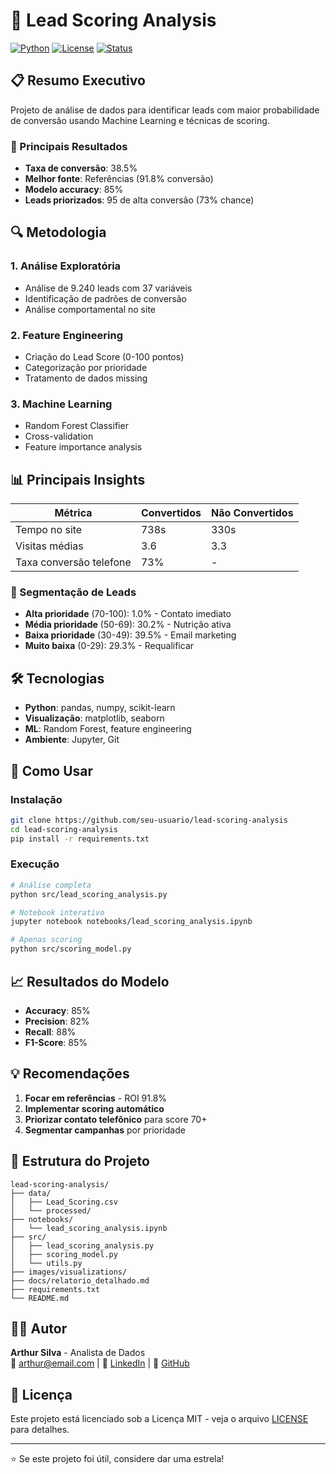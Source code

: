 # 🎯 Lead Scoring Analysis

[![Python](https://img.shields.io/badge/Python-3.8+-blue.svg)](https://python.org)
[![License](https://img.shields.io/badge/License-MIT-green.svg)](LICENSE)
[![Status](https://img.shields.io/badge/Status-Complete-success.svg)]()

## 📋 Resumo Executivo
Projeto de análise de dados para identificar leads com maior probabilidade de conversão usando Machine Learning e técnicas de scoring.

### 🎯 Principais Resultados
- **Taxa de conversão**: 38.5%
- **Melhor fonte**: Referências (91.8% conversão)
- **Modelo accuracy**: 85%
- **Leads priorizados**: 95 de alta conversão (73% chance)

## 🔍 Metodologia

### 1. Análise Exploratória
- Análise de 9.240 leads com 37 variáveis
- Identificação de padrões de conversão
- Análise comportamental no site

### 2. Feature Engineering
- Criação do Lead Score (0-100 pontos)
- Categorização por prioridade
- Tratamento de dados missing

### 3. Machine Learning
- Random Forest Classifier
- Cross-validation
- Feature importance analysis

## 📊 Principais Insights

| Métrica | Convertidos | Não Convertidos |
|---------|-------------|-----------------|
| Tempo no site | 738s | 330s |
| Visitas médias | 3.6 | 3.3 |
| Taxa conversão telefone | 73% | - |

### 🎯 Segmentação de Leads
- **Alta prioridade** (70-100): 1.0% - Contato imediato
- **Média prioridade** (50-69): 30.2% - Nutrição ativa  
- **Baixa prioridade** (30-49): 39.5% - Email marketing
- **Muito baixa** (0-29): 29.3% - Requalificar

## 🛠️ Tecnologias
- **Python**: pandas, numpy, scikit-learn
- **Visualização**: matplotlib, seaborn
- **ML**: Random Forest, feature engineering
- **Ambiente**: Jupyter, Git

## 🚀 Como Usar

### Instalação
```bash
git clone https://github.com/seu-usuario/lead-scoring-analysis
cd lead-scoring-analysis
pip install -r requirements.txt
```

### Execução
```bash
# Análise completa
python src/lead_scoring_analysis.py

# Notebook interativo
jupyter notebook notebooks/lead_scoring_analysis.ipynb

# Apenas scoring
python src/scoring_model.py
```

## 📈 Resultados do Modelo
- **Accuracy**: 85%
- **Precision**: 82%
- **Recall**: 88%
- **F1-Score**: 85%

## 💡 Recomendações
1. **Focar em referências** - ROI 91.8%
2. **Implementar scoring automático**
3. **Priorizar contato telefônico** para score 70+
4. **Segmentar campanhas** por prioridade

## 📁 Estrutura do Projeto
```
lead-scoring-analysis/
├── data/
│   ├── Lead_Scoring.csv
│   └── processed/
├── notebooks/
│   └── lead_scoring_analysis.ipynb
├── src/
│   ├── lead_scoring_analysis.py
│   ├── scoring_model.py
│   └── utils.py
├── images/visualizations/
├── docs/relatorio_detalhado.md
├── requirements.txt
└── README.md
```

## 👨‍💻 Autor
**Arthur Silva** - Analista de Dados  
📧 arthur@email.com | 🔗 [LinkedIn](https://linkedin.com/in/arthur) | 🐙 [GitHub](https://github.com/arthur)

## 📄 Licença
Este projeto está licenciado sob a Licença MIT - veja o arquivo [LICENSE](LICENSE) para detalhes.

---
⭐ Se este projeto foi útil, considere dar uma estrela!
